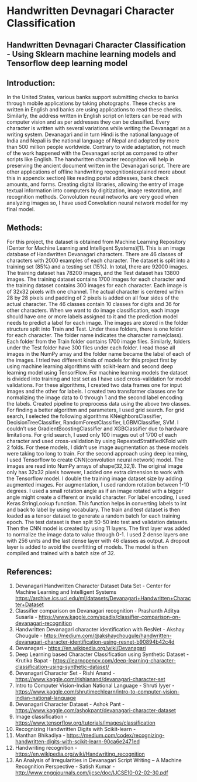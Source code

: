 

# Handwritten Devnagari Character Classification
## Handwritten Devnagari Character Classification - Using Sklearn machine learning models and Tensorflow deep learning model

## Introduction:
In the United States, various banks support submitting checks to banks through mobile applications by taking photographs. These checks are written in English and banks are using applications to read these checks. Similarly, the address written in English script on letters can be read with computer vision and as per addresses they can be classified.  Every character is written with several variations while writing the Devanagari as a writing system. Devanagari and in turn Hindi is the national language of India and Nepali is the national language of Nepal and adopted by more than 500 million people worldwide. Contrary to wide adaptation, not much of the work happened with the Devanagari script as compared to other scripts like English. The handwritten character recognition will help in preserving the ancient document written in the Devanagari script. There are other applications of offline handwriting recognition(explained more about this in appendix section) like reading postal addresses, bank check amounts, and forms.  Creating digital libraries, allowing the entry of image textual information into computers by digitization, image restoration, and recognition methods.  Convolution neural networks are very good when analyzing images so, I have used Convolution neural network model for my final model.

## Methods:
For this project, the dataset is obtained from Machine Learning Repository (Center for Machine Learning and Intelligent Systems)[1]. This is an image database of Handwritten Devanagari characters. There are 46 classes of characters with 2000 examples of each character. The dataset is split into a training set (85%) and a testing set (15%). In total, there are 92000 images. The training dataset has 78200 images, and the Test dataset has 13800 images. The training dataset contains 1700 images for each character and the training dataset contains 300 images for each character. Each image is of 32x32 pixels with one channel. The actual character is centered within 28 by 28 pixels and padding of 2 pixels is added on all four sides of the actual character. The 46 classes contain 10 classes for digits and 36 for other characters. When we want to do image classification, each image should have one or more labels assigned to it and the prediction model needs to predict a label for each image. The images are stored in the folder structure split into Train and Test. Under these folders, there is one folder for each character. The folder name indicates the character name(class). Each folder from the Train folder contains 1700 image files. Similarly, folders under the Test folder have 300 files under each folder. I read those all images in the NumPy array and the folder name became the label of each of the images.
I tried two different kinds of models for this project first by using machine learning algorithms with scikit-learn and second deep learning model using TensorFlow. For machine learning models the dataset is divided into training and test set as I have used cross-validation for model validations. For these algorithms, I created two data frames one for input images and the other for labels. I created two transformer classes one for normalizing the image data to 0 through 1 and the second label encoding the labels. Created pipeline to preprocess data using the above two classes. For finding a better algorithm and parameters, I used grid search. For grid search, I selected the following algorithms KNeighborsClassifier, DecisionTreeClassifier, RandomForestClassifier, LGBMClassifier, SVM. I couldn’t use GradientBoostingClassifier and XGBClassifier due to hardware limitations. For grid search, I used only 100 images out of 1700 of each character and used cross-validation by using RepeatedStratifiedKFold with 2 folds. For these models, I didn’t use image augmentation as these models were taking too long to train.
For the second approach using deep learning, I used Tensorflow to create CNN(convolution neural network) model. The images are read into NumPy arrays of shape(32,32,1). The original image only has 32x32 pixels however, I added one extra dimension to work with the Tensorflow model. I double the training image dataset size by adding augmented images. For augmentation, I used random rotation between 1-10 degrees. I used a small rotation angle as if an image rotated with a bigger angle might create a different or invalid character. For label encoding, I used Keras StringLookup function. This function helps in converting labels to int and back to label by using vocabulary. The train and test dataset is then loaded as a tensor dataset to generate a random batch for each training epoch. The test dataset is then split 50-50 into test and validation datasets. Then the CNN model is created by using 11 layers. The first layer was added to normalize the image data to value through 0-1. I used 2 dense layers one with 256 units and the last dense layer with 46 classes as output. A dropout layer is added to avoid the overfitting of models. The model is then compiled and trained with a batch size of 32.
 
## References:

1.	Devanagari Handwritten Character Dataset Data Set - Center for Machine Learning and Intelligent Systems https://archive.ics.uci.edu/ml/datasets/Devanagari+Handwritten+Character+Dataset
2.	Classifier comparison on Devanagari recognition - Prashanth Aditya Susarla -	 https://www.kaggle.com/spadix/classifier-comparison-on-devanagari-recognition
3.	Handwritten Devanagari character identification with ResNet - Akshay Chougule -  https://medium.com/@akshaychougule/handwritten-devanagari-character-identification-using-resnet-b90894b42c4d
4.	Devanagari -  https://en.wikipedia.org/wiki/Devanagari
5.	Deep Learning based Character Classification using Synthetic Dataset - Krutika Bapat - https://learnopencv.com/deep-learning-character-classification-using-synthetic-dataset/
6.	Devanagari Character Set - Rishi Anand - https://www.kaggle.com/rishianand/devanagari-character-set
7.	Intro to Computer Vision-Indian National Language - Shruti Iyyer - https://www.kaggle.com/shrutimechlearn/intro-to-computer-vision-indian-national-language
8.	Devanagari Character Dataset - Ashok Pant - https://www.kaggle.com/ashokpant/devanagari-character-dataset
9.	Image classification -  https://www.tensorflow.org/tutorials/images/classification
10.	Recognizing Handwritten Digits with Scikit-learn - 
11.	Manthan Bhikadiya - https://medium.com/codex/recognizing-handwritten-digits-with-scikit-learn-90ca6e2471ed
12.	Handwriting recognition - https://en.wikipedia.org/wiki/Handwriting_recognition
13.	An Analysis of Irregularities in Devanagari Script Writing – A Machine Recognition Perspective - Satish Kumar - http://www.enggjournals.com/ijcse/doc/IJCSE10-02-02-30.pdf

